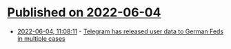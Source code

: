# [Published on 2022-06-04](index.md)

* [2022-06-04, 11:08:11](https://news.ycombinator.com/item?id=31619010) - [Telegram has released user data to German Feds in multiple cases](https://twitter.com/disclosetv/status/1532881083070570497)
